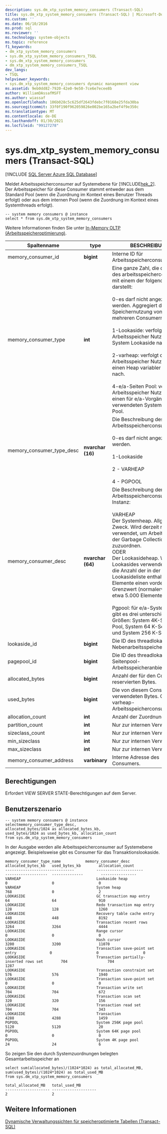 ```yaml
---
description: sys.dm_xtp_system_memory_consumers (Transact-SQL)
title: sys.dm_xtp_system_memory_consumers (Transact-SQL) | Microsoft-Dokumentation
ms.custom: ''
ms.date: 06/10/2016
ms.prod: sql
ms.reviewer: ''
ms.technology: system-objects
ms.topic: reference
f1_keywords:
- dm_xtp_system_memory_consumers
- sys.dm_xtp_system_memory_consumers_TSQL
- sys.dm_xtp_system_memory_consumers
- dm_xtp_system_memory_consumers_TSQL
dev_langs:
- TSQL
helpviewer_keywords:
- sys.dm_xtp_system_memory_consumers dynamic management view
ms.assetid: 9eb0dd82-7920-42e0-9e50-7ce6e7ecee8b
author: WilliamDAssafMSFT
ms.author: wiassaf
ms.openlocfilehash: 106b028c5c625df2643fdebc7f0168e25fda30ba
ms.sourcegitcommit: 33f0f190f962059826e002be165a2bef4f9e350c
ms.translationtype: MT
ms.contentlocale: de-DE
ms.lasthandoff: 01/30/2021
ms.locfileid: "99127278"
---
```

# <a name="sysdm_xtp_system_memory_consumers-transact-sql"></a>sys.dm_xtp_system_memory_consumers (Transact-SQL)
[!INCLUDE [SQL Server Azure SQL Database](../../includes/applies-to-version/sql-asdb.md)]

  Meldet Arbeitsspeicherconsumer auf Systemebene für [!INCLUDE[hek_2](../../includes/hek-2-md.md)]. Der Arbeitsspeicher für diese Consumer stammt entweder aus dem Standard Pool (wenn die Zuordnung im Kontext eines Benutzer Threads erfolgt) oder aus dem internen Pool (wenn die Zuordnung im Kontext eines Systemthreads erfolgt).  
  
```  
-- system memory consumers @ instance  
select * from sys.dm_xtp_system_memory_consumers  
```  
  
 Weitere Informationen finden Sie unter [In-Memory OLTP &#40;Arbeitsspeicheroptimierung&#41;](../../relational-databases/in-memory-oltp/in-memory-oltp-in-memory-optimization.md).  
  
|Spaltenname|type|BESCHREIBUNG|  
|-----------------|----------|-----------------|  
|memory_consumer_id|**bigint**|Interne ID für Arbeitsspeicherconsumer.|  
|memory_consumer_type|**int**|Eine ganze Zahl, die den Typ des arbeitsspeicherconsumers mit einem der folgenden Werte darstellt:<br /><br /> 0-es darf nicht angezeigt werden. Aggregiert die Speichernutzung von zwei oder mehreren Consumern.<br /><br /> 1-Lookaside: verfolgt die Arbeitsspeicher Nutzung für ein System Lookaside nach.<br /><br /> 2-varheap: verfolgt die Arbeitsspeicher Nutzung für einen Heap variabler Länge nach.<br /><br /> 4-e/a-Seiten Pool: verfolgt die Arbeitsspeicher Nutzung für einen für e/a-Vorgänge verwendeten System Seiten Pool.|  
|memory_consumer_type_desc|**nvarchar (16)**|Die Beschreibung des Typs des Arbeitsspeicherconsumers:<br /><br /> 0-es darf nicht angezeigt werden.<br /><br /> 1-Lookaside<br /><br /> 2 - VARHEAP<br /><br /> 4 - PGPOOL|  
|memory_consumer_desc|**nvarchar (64)**|Die Beschreibung der Arbeitsspeicherconsumer-Instanz:<br /><br /> VARHEAP <br />Der Systemheap. Allgemeiner Zweck. Wird derzeit nur verwendet, um Arbeitselemente der Garbage Collection zuzuordnen.<br />ODER<br />Der Lookasideheap. Wird von Lookasides verwendet, wenn die Anzahl der in der Lookasideliste enthaltenen Elemente einen vordefinierten Grenzwert (normalerweise etwa 5.000 Elemente) erreicht.<br /><br /> Pgpool: für e/a-System Pools gibt es drei unterschiedliche Größen: System 4K-Seiten Pool, System 64 K-Seiten Pool und System 256 K-Seiten Pool.|  
|lookaside_id|**bigint**|Die ID des threadlokalen Nebenarbeitsspeicheranbieters.|  
|pagepool_id|**bigint**|Die ID des threadlokalen Seitenpool-Arbeitsspeicheranbieters.|  
|allocated_bytes|**bigint**|Anzahl der für den Consumer reservierten Bytes.|  
|used_bytes|**bigint**|Die von diesem Consumer verwendeten Bytes. Gilt nur für varheap-Arbeitsspeicherconsumer.|  
|allocation_count|**int**|Anzahl der Zuordnungen.|  
|partition_count|**int**|Nur zur internen Verwendung.|  
|sizeclass_count|**int**|Nur zur internen Verwendung.|  
|min_sizeclass|**int**|Nur zur internen Verwendung.|  
|max_sizeclass|**int**|Nur zur internen Verwendung.|  
|memory_consumer_address|**varbinary**|Interne Adresse des Consumers.|  
  
## <a name="permissions"></a>Berechtigungen  
 Erfordert VIEW SERVER STATE-Berechtigungen auf dem Server.  
  
## <a name="user-scenario"></a>Benutzerszenario  
  
```  
-- system memory consumers @ instance  
selectmemory_consumer_type_desc,   
allocated_bytes/1024 as allocated_bytes_kb,   
used_bytes/1024 as used_bytes_kb, allocation_count  
from sys.dm_xtp_system_memory_consumers  
```  
  
 In der Ausgabe werden alle Arbeitsspeicherconsumer auf Systemebene angezeigt. Beispielsweise gibt es Consumer für das Transaktionslookaside.  
  
```  
memory_consumer_type_name           memory_consumer_desc                           allocated_bytes_kb   used_bytes_kb        allocation_count  
-------------------------------          ---------------------                          -------------------  --------------        ----------------  
VARHEAP                                  Lookaside heap                                 0                    0                    0  
VARHEAP                                  System heap                                    768                  0                    2  
LOOKASIDE                                GC transaction map entry                       64                   64                   910  
LOOKASIDE                                Redo transaction map entry                     128                  128                  1260  
LOOKASIDE                                Recovery table cache entry                     448                  448                  8192  
LOOKASIDE                                Transaction recent rows                        3264                 3264                 4444  
LOOKASIDE                                Range cursor                                   0                    0                    0  
LOOKASIDE                                Hash cursor                                    3200                 3200                 11070  
LOOKASIDE                                Transaction save-point set entry               0                    0                    0  
LOOKASIDE                                Transaction partially-inserted rows set        704                  704                  1287  
LOOKASIDE                                Transaction constraint set                     576                  576                  1940  
LOOKASIDE                                Transaction save-point set                     0                    0                    0  
LOOKASIDE                                Transaction write set                          704                  704                  672  
LOOKASIDE                                Transaction scan set                           320                  320                  156  
LOOKASIDE                                Transaction read set                           704                  704                  343  
LOOKASIDE                                Transaction                                    4288                 4288                 1459  
PGPOOL                                   System 256K page pool                          5120                 5120                 20  
PGPOOL                                   System 64K page pool                           0                    0                    0  
PGPOOL                                   System 4K page pool                            24                   24                   6  
```  
  
 So zeigen Sie den durch Systemzuordnungen belegten Gesamtarbeitsspeicher an  
  
```  
select sum(allocated_bytes)/(1024*1024) as total_allocated_MB, sum(used_bytes)/(1024*1024) as total_used_MB   
from sys.dm_xtp_system_memory_consumers  
  
total_allocated_MB   total_used_MB  
-------------------- --------------------  
2                    2  
```  
  
## <a name="see-also"></a>Weitere Informationen  
 [Dynamische Verwaltungssichten für speicheroptimierte Tabellen (Transact-SQL)](../../relational-databases/system-dynamic-management-views/memory-optimized-table-dynamic-management-views-transact-sql.md)  
  
  
